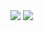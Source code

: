 <img src="https://github-readme-stats.vercel.app/api?username=lucascudo&show_icons=true&include_all_commits=true&show_icons=true"/>

<img src="https://github-readme-stats.vercel.app/api/top-langs/?username=lucascudo&layout=compact&langs_count=18&hide=QML,VCL"/>
